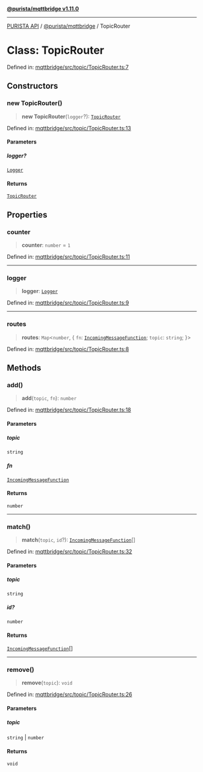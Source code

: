 [**@purista/mqttbridge v1.11.0**](../README.md)

***

[PURISTA API](../../../packages.md) / [@purista/mqttbridge](../README.md) / TopicRouter

# Class: TopicRouter

Defined in: [mqttbridge/src/topic/TopicRouter.ts:7](https://github.com/puristajs/purista/blob/master/packages/mqttbridge/src/topic/TopicRouter.ts#L7)

## Constructors

### new TopicRouter()

> **new TopicRouter**(`logger`?): [`TopicRouter`](TopicRouter.md)

Defined in: [mqttbridge/src/topic/TopicRouter.ts:13](https://github.com/puristajs/purista/blob/master/packages/mqttbridge/src/topic/TopicRouter.ts#L13)

#### Parameters

##### logger?

[`Logger`](../../core/classes/Logger.md)

#### Returns

[`TopicRouter`](TopicRouter.md)

## Properties

### counter

> **counter**: `number` = `1`

Defined in: [mqttbridge/src/topic/TopicRouter.ts:11](https://github.com/puristajs/purista/blob/master/packages/mqttbridge/src/topic/TopicRouter.ts#L11)

***

### logger

> **logger**: [`Logger`](../../core/classes/Logger.md)

Defined in: [mqttbridge/src/topic/TopicRouter.ts:9](https://github.com/puristajs/purista/blob/master/packages/mqttbridge/src/topic/TopicRouter.ts#L9)

***

### routes

> **routes**: `Map`\<`number`, \{ `fn`: [`IncomingMessageFunction`](../type-aliases/IncomingMessageFunction.md); `topic`: `string`; \}\>

Defined in: [mqttbridge/src/topic/TopicRouter.ts:8](https://github.com/puristajs/purista/blob/master/packages/mqttbridge/src/topic/TopicRouter.ts#L8)

## Methods

### add()

> **add**(`topic`, `fn`): `number`

Defined in: [mqttbridge/src/topic/TopicRouter.ts:18](https://github.com/puristajs/purista/blob/master/packages/mqttbridge/src/topic/TopicRouter.ts#L18)

#### Parameters

##### topic

`string`

##### fn

[`IncomingMessageFunction`](../type-aliases/IncomingMessageFunction.md)

#### Returns

`number`

***

### match()

> **match**(`topic`, `id`?): [`IncomingMessageFunction`](../type-aliases/IncomingMessageFunction.md)[]

Defined in: [mqttbridge/src/topic/TopicRouter.ts:32](https://github.com/puristajs/purista/blob/master/packages/mqttbridge/src/topic/TopicRouter.ts#L32)

#### Parameters

##### topic

`string`

##### id?

`number`

#### Returns

[`IncomingMessageFunction`](../type-aliases/IncomingMessageFunction.md)[]

***

### remove()

> **remove**(`topic`): `void`

Defined in: [mqttbridge/src/topic/TopicRouter.ts:26](https://github.com/puristajs/purista/blob/master/packages/mqttbridge/src/topic/TopicRouter.ts#L26)

#### Parameters

##### topic

`string` | `number`

#### Returns

`void`

